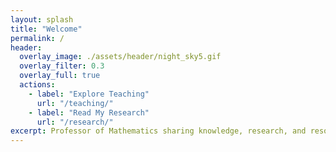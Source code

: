 ```yaml
---
layout: splash
title: "Welcome"
permalink: /
header:
  overlay_image: ./assets/header/night_sky5.gif
  overlay_filter: 0.3
  overlay_full: true
  actions:
    - label: "Explore Teaching"
      url: "/teaching/"
    - label: "Read My Research"
      url: "/research/"
excerpt: Professor of Mathematics sharing knowledge, research, and resources for students and fellow educators.
---
```



